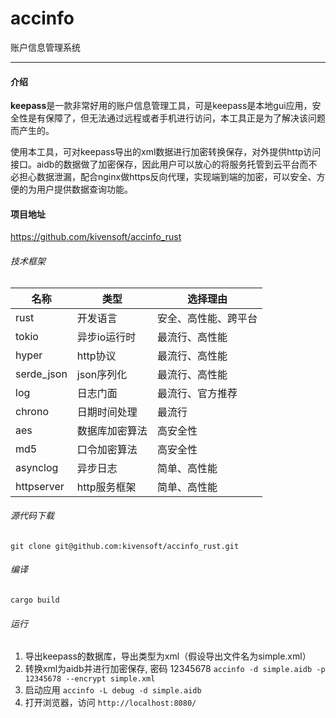 # accinfo
账户信息管理系统

---
#### 介绍
**keepass**是一款非常好用的账户信息管理工具，可是keepass是本地gui应用，安全性是有保障了，但无法通过远程或者手机进行访问，本工具正是为了解决该问题而产生的。

使用本工具，可对keepass导出的xml数据进行加密转换保存，对外提供http访问接口。aidb的数据做了加密保存，因此用户可以放心的将服务托管到云平台而不必担心数据泄漏，配合nginx做https反向代理，实现端到端的加密，可以安全、方便的为用户提供数据查询功能。

#### 项目地址
<https://github.com/kivensoft/accinfo_rust>

###### 技术框架

|名称|类型|选择理由|
|----|----|--------|
|rust|开发语言|安全、高性能、跨平台|
|tokio|异步io运行时|最流行、高性能|
|hyper|http协议|最流行、高性能|
|serde_json|json序列化|最流行、高性能|
|log|日志门面|最流行、官方推荐|
|chrono|日期时间处理|最流行|
|aes|数据库加密算法|高安全性|
|md5|口令加密算法|高安全性|
|asynclog|异步日志|简单、高性能|
|httpserver|http服务框架|简单、高性能|

###### 源代码下载
`git clone git@github.com:kivensoft/accinfo_rust.git`
###### 编译
`cargo build`
###### 运行
1. 导出keepass的数据库，导出类型为xml（假设导出文件名为simple.xml）
2. 转换xml为aidb并进行加密保存, 密码 12345678
   `accinfo -d simple.aidb -p 12345678 --encrypt simple.xml`
3. 启动应用
   `accinfo -L debug -d simple.aidb`
4. 打开浏览器，访问 `http://localhost:8080/`
